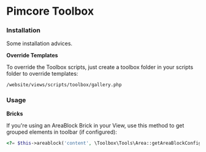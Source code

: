 # Pimcore Toolbox

### Installation
Some installation advices. 

**Override Templates**

To override the Toolbox scripts, just create a toolbox folder in your scripts folder to override templates:
 
 `/website/views/scripts/toolbox/gallery.php`

### Usage

**Bricks**

If you're using an AreaBlock Brick in your View, use this method to get grouped elements in toolbar (if configured):

```php
<?= $this->areablock('content', \Toolbox\Tools\Area::getAreaBlockConfiguration() ); ?>
```
